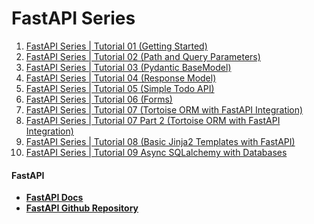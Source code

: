# FastAPI Series

1. [FastAPI Series | Tutorial 01 (Getting Started)](https://www.youtube.com/watch?v=tKL6wEqbyNs)
2. [FastAPI Series | Tutorial 02 (Path and Query Parameters)](https://www.youtube.com/watch?v=uldt_GTvZFI)
3. [FastAPI Series | Tutorial 03 (Pydantic BaseModel)](https://www.youtube.com/watch?v=ZZhBIyXbY4I)
4. [FastAPI Series | Tutorial 04 (Response Model)](https://www.youtube.com/watch?v=0QpdG01CcLY)
5. [FastAPI Series | Tutorial 05 (Simple Todo API)](https://youtu.be/xq3IhXROGJU)
6. [FastAPI Series | Tutorial 06 (Forms)](https://www.youtube.com/watch?v=rxS2_wOkbhE)
7. [FastAPI Series | Tutorial 07 (Tortoise ORM with FastAPI Integration)](https://youtu.be/JDoS-YSlH-o)
8. [FastAPI Series | Tutorial 07 Part 2 (Tortoise ORM with FastAPI Integration)](https://youtu.be/IK3X4R0KIQs)
9. [FastAPI Series | Tutorial 08 (Basic Jinja2 Templates with FastAPI)](https://youtu.be/hCMNST2BKpU)
10. [FastAPI Series | Tutorial 09 Async SQLalchemy with Databases](https://youtu.be/tplFMhr1HPI)
#### FastAPI

* **[FastAPI Docs](https://fastapi.tiangolo.com)**
* **[FastAPI Github Repository](https://github.com/tiangolo/fastapi)**
